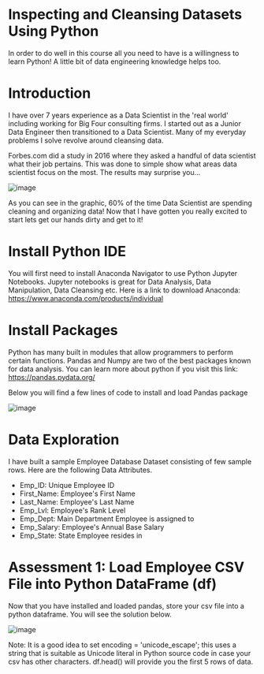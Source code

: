 # Inspecting and Cleansing Datasets Using Python 

In order to do well in this course all you need to have is a willingness to learn Python! A little bit of data engineering knowledge helps too. 

# Introduction 

I have over 7 years experience as a Data Scientist in the 'real world' including working for Big Four consulting firms. I started out as a Junior Data Engineer then transitioned to a Data Scientist. Many of my everyday problems I solve revolve around cleansing data. 

Forbes.com did a study in 2016 where they asked a handful of data scientist what their job pertains. This was done to simple show what areas data scientist focus on the most. The results may surprise you... 


![image](https://user-images.githubusercontent.com/83152100/116005886-f8c24e00-a5d6-11eb-833b-e22f036a3307.png)


As you can see in the graphic, 60% of the time Data Scientist are spending cleaning and organizing data! 
Now that I have gotten you really excited to start lets get our hands dirty and get to it!


# Install Python IDE 

You will first need to install Anaconda Navigator to use Python Jupyter Notebooks. Jupyter notebooks is great for Data Analysis, Data Manipulation, Data Cleansing etc. Here is a link to download Anaconda: https://www.anaconda.com/products/individual 


# Install Packages 

Python has many built in modules that allow programmers to perform certain functions. Pandas and Numpy are two of the best packages known for data analysis. You can learn more about python if you visit this link: https://pandas.pydata.org/ 

Below you will find a few lines of code to install and load Pandas package 

![image](https://user-images.githubusercontent.com/83152100/116189529-125ab700-a6f7-11eb-9071-3a56057a96be.png)


# Data Exploration 

I have built a sample Employee Database Dataset consisting of few sample rows. Here are the following Data Attributes. 

- Emp_ID: Unique Employee ID
- First_Name: Employee's First Name
- Last_Name: Employee's Last Name
- Emp_Lvl: Employee's Rank Level
- Emp_Dept: Main Department Employee is assigned to
- Emp_Salary: Employee's Annual Base Salary 
- Emp_State: State Employee resides in


# Assessment 1: Load Employee CSV File into Python DataFrame (df)

Now that you have installed and loaded pandas, store your csv file into a python dataframe. You will see the solution below. 

![image](https://user-images.githubusercontent.com/83152100/116190217-379bf500-a6f8-11eb-8b59-19b21af8efba.png)

Note: It is a good idea to set encoding = 'unicode_escape'; this uses a string that is suitable as Unicode literal in Python source code in case your csv has other characters. 
df.head() will provide you the first 5 rows of data. 


